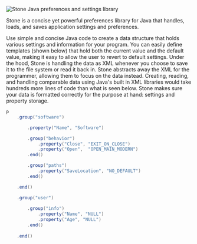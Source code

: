 ![Stone Java preferences and settings library](http://i.imgur.com/lozt4ce.png)

Stone is a concise yet powerful preferences library for Java that handles, loads, and saves application settings and preferences.

Use simple and concise Java code to create a data structure that holds various settings and information for your program. You can easily define templates (shown below) that hold both the current value and the default value, making it easy to allow the user to revert to default settings. Under the hood, Stone is handling the data as XML whenever you choose to save it to the file system or read it back in. Stone abstracts away the XML for the programmer, allowing them to focus on the data instead. Creating, reading, and handling comparable data using Java's built in XML libraries would take hundreds more lines of code than what is seen below. Stone makes sure your data is formatted correctly for the purpose at hand: settings and property storage.

```java
p
	.group("software")

		.property("Name", "Software")

		.group("behavior")
			.property("Close", "EXIT_ON_CLOSE")
			.property("Open",  "OPEN_MAIN_MODERN")
		.end()

		.group("paths")
			.property("SaveLocation", "NO_DEFAULT")
		.end()

	.end()

	.group("user")
	
		.group("info")
			.property("Name", "NULL")
			.property("Age", "NULL")
		.end()
		
	.end()
```